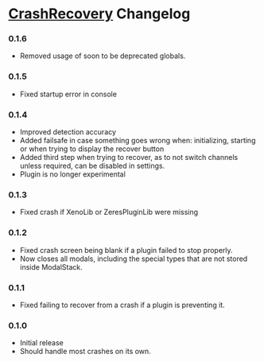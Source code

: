 # [CrashRecovery](https://1lighty.github.io/BetterDiscordStuff/?plugin=CrashRecovery "CrashRecovery") Changelog
### 0.1.6
- Removed usage of soon to be deprecated globals.

### 0.1.5
- Fixed startup error in console

### 0.1.4
- Improved detection accuracy
- Added failsafe in case something goes wrong when: initializing, starting or when trying to display the recover button
- Added third step when trying to recover, as to not switch channels unless required, can be disabled in settings.
- Plugin is no longer experimental

### 0.1.3
- Fixed crash if XenoLib or ZeresPluginLib were missing

### 0.1.2
- Fixed crash screen being blank if a plugin failed to stop properly.
- Now closes all modals, including the special types that are not stored inside ModalStack.

### 0.1.1
- Fixed failing to recover from a crash if a plugin is preventing it.

### 0.1.0
- Initial release
- Should handle most crashes on its own.
